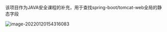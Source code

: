 该项目作为JAVA安全课程的补充，用于查找spring-boot/tomcat-web全局的静态字段



![image-20220120154316083](C:\Users\work\AppData\Roaming\Typora\typora-user-images\image-20220120154316083.png)